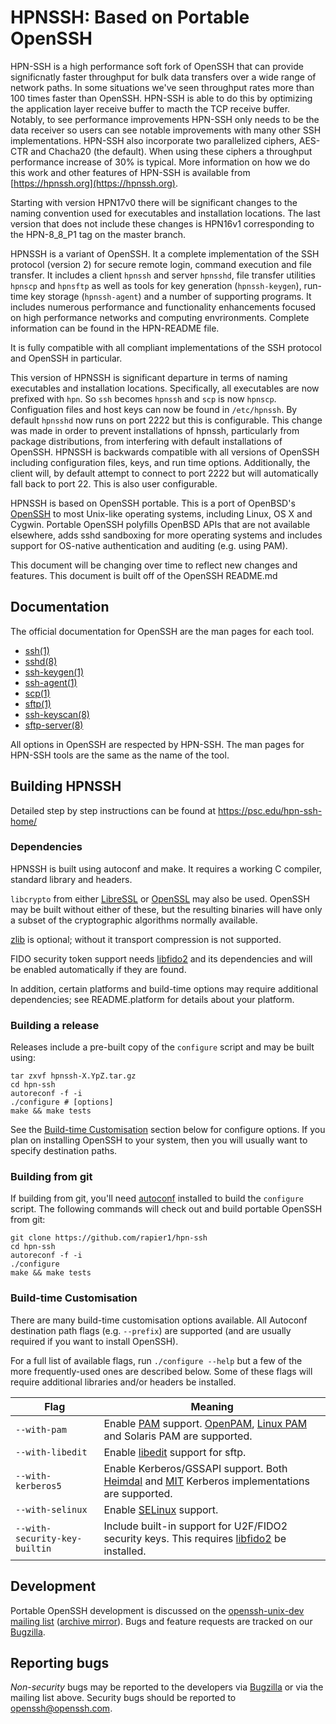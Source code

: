 # HPNSSH: Based on Portable OpenSSH

HPN-SSH is a high performance soft fork of OpenSSH that can provide significnatly faster throughput for bulk data transfers over a wide range of network paths. In some situations we've seen throughput rates more than 100 times faster than OpenSSH. HPN-SSH is able to do this by optimizing the application layer receive buffer to macth the TCP receive buffer. Notably, to see performance improvements HPN-SSH only needs to be the data receiver so users can see notable improvements with many other SSH implementations. HPN-SSH also incorporate two parallelized ciphers, AES-CTR and Chacha20 (the default). When using these ciphers a throughput performance increase of 30% is typical. More information on how we do this work and other features of HPN-SSH is available from [https://hpnssh.org](https://hpnssh.org). 

Starting with version HPN17v0 there will be significant changes to the naming convention used for executables and installation locations. The last version that does not include these changes is HPN16v1 corresponding to the HPN-8_8_P1 tag on the master branch.

HPNSSH is a variant of OpenSSH. It a complete implementation of the SSH protocol (version 2) for secure remote login, command execution and file transfer. It includes a client ``hpnssh`` and server ``hpnsshd``, file transfer utilities ``hpnscp`` and ``hpnsftp`` as well as tools for key generation (``hpnssh-keygen``), run-time key storage (``hpnssh-agent``) and a number of supporting programs. It includes numerous performance and functionality enhancements focused on high performance networks and computing envrironments. Complete information can be found in the HPN-README file.

It is fully compatible with all compliant implementations of the SSH protocol and OpenSSH in particular.

This version of HPNSSH is significant departure in terms of naming executables and installation locations. Specifically, all executables are now prefixed with ``hpn``. So ``ssh`` becomes ``hpnssh`` and ``scp`` is now ``hpnscp``. Configuation files and host keys can now be found in ``/etc/hpnssh``. By default ``hpnsshd`` now runs on port 2222 but this is configurable. This change was made in order to prevent installations of hpnssh, particularly from package distributions, from interfering with default installations of OpenSSH. HPNSSH is backwards compatible with all versions of OpenSSH including configuration files, keys, and run time options. Additionally, the client will, by default attempt to connect to port 2222 but will automatically fall back to port 22. This is also user configurable.

HPNSSH is based on OpenSSH portable. This is a port of OpenBSD's [OpenSSH](https://openssh.com) to most Unix-like operating systems, including Linux, OS X and Cygwin. Portable OpenSSH polyfills OpenBSD APIs that are not available elsewhere, adds sshd sandboxing for more operating systems and includes support for OS-native authentication and auditing (e.g. using PAM).

This document will be changing over time to reflect new changes and features. This document is built off of the OpenSSH README.md

## Documentation

The official documentation for OpenSSH are the man pages for each tool. 

* [ssh(1)](https://man.openbsd.org/ssh.1)
* [sshd(8)](https://man.openbsd.org/sshd.8)
* [ssh-keygen(1)](https://man.openbsd.org/ssh-keygen.1)
* [ssh-agent(1)](https://man.openbsd.org/ssh-agent.1)
* [scp(1)](https://man.openbsd.org/scp.1)
* [sftp(1)](https://man.openbsd.org/sftp.1)
* [ssh-keyscan(8)](https://man.openbsd.org/ssh-keyscan.8)
* [sftp-server(8)](https://man.openbsd.org/sftp-server.8)

All options in OpenSSH are respected by HPN-SSH. The man pages for HPN-SSH tools are the same as the name of the tool.

## Building HPNSSH

Detailed step by step instructions can be found at https://psc.edu/hpn-ssh-home/

### Dependencies

HPNSSH is built using autoconf and make. It requires a working C compiler, standard library and headers.

``libcrypto`` from either [LibreSSL](https://www.libressl.org/) or [OpenSSL](https://www.openssl.org) may also be used.  OpenSSH may be built without either of these, but the resulting binaries will have only a subset of the cryptographic algorithms normally available.

[zlib](https://www.zlib.net/) is optional; without it transport compression is not supported.

FIDO security token support needs [libfido2](https://github.com/Yubico/libfido2) and its dependencies and will be enabled automatically if they are found.

In addition, certain platforms and build-time options may require additional dependencies; see README.platform for details about your platform.

### Building a release

Releases include a pre-built copy of the ``configure`` script and may be built using:

```
tar zxvf hpnssh-X.YpZ.tar.gz
cd hpn-ssh
autoreconf -f -i
./configure # [options]
make && make tests
```

See the [Build-time Customisation](#build-time-customisation) section below for configure options. If you plan on installing OpenSSH to your system, then you will usually want to specify destination paths.

### Building from git

If building from git, you'll need [autoconf](https://www.gnu.org/software/autoconf/) installed to build the ``configure`` script. The following commands will check out and build portable OpenSSH from git:

```
git clone https://github.com/rapier1/hpn-ssh
cd hpn-ssh
autoreconf -f -i
./configure
make && make tests
```

### Build-time Customisation

There are many build-time customisation options available. All Autoconf destination path flags (e.g. ``--prefix``) are supported (and are usually required if you want to install OpenSSH).

For a full list of available flags, run ``./configure --help`` but a few of the more frequently-used ones are described below. Some of these flags will require additional libraries and/or headers be installed.

Flag | Meaning
--- | ---
``--with-pam`` | Enable [PAM](https://en.wikipedia.org/wiki/Pluggable_authentication_module) support. [OpenPAM](https://www.openpam.org/), [Linux PAM](http://www.linux-pam.org/) and Solaris PAM are supported.
``--with-libedit`` | Enable [libedit](https://www.thrysoee.dk/editline/) support for sftp.
``--with-kerberos5`` | Enable Kerberos/GSSAPI support. Both [Heimdal](https://www.h5l.org/) and [MIT](https://web.mit.edu/kerberos/) Kerberos implementations are supported.
``--with-selinux`` | Enable [SELinux](https://en.wikipedia.org/wiki/Security-Enhanced_Linux) support.
``--with-security-key-builtin`` | Include built-in support for U2F/FIDO2 security keys. This requires [libfido2](https://github.com/Yubico/libfido2) be installed.

## Development

Portable OpenSSH development is discussed on the [openssh-unix-dev mailing list](https://lists.mindrot.org/mailman/listinfo/openssh-unix-dev) ([archive mirror](https://marc.info/?l=openssh-unix-dev)). Bugs and feature requests are tracked on our [Bugzilla](https://bugzilla.mindrot.org/).

## Reporting bugs

_Non-security_ bugs may be reported to the developers via [Bugzilla](https://bugzilla.mindrot.org/) or via the mailing list above. Security bugs should be reported to [openssh@openssh.com](mailto:openssh.openssh.com).

